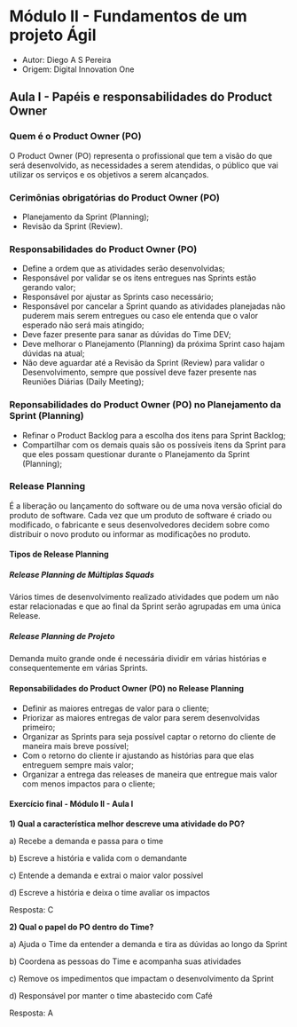 # Módulo II - Fundamentos de um projeto Ágil

- Autor: Diego A S Pereira
- Origem: Digital Innovation One

## Aula I - Papéis e responsabilidades do Product Owner

### Quem é o Product Owner (PO)

O Product Owner (PO) representa o profissional que tem a visão do que será desenvolvido, as necessidades a serem atendidas, o público que vai utilizar os serviços e os objetivos a serem alcançados.

### Cerimônias obrigatórias do Product Owner (PO)

- Planejamento da Sprint (Planning);
- Revisão da Sprint (Review).

### Responsabilidades do Product Owner (PO)

- Define a ordem que as atividades serão desenvolvidas;
- Responsável por validar se os itens entregues nas Sprints estão gerando valor;
- Responsável por ajustar as Sprints caso necessário;
- Responsável por cancelar a Sprint quando as atividades planejadas não puderem mais serem entregues ou caso ele entenda que o valor esperado não será mais atingido;
- Deve fazer presente para sanar as dúvidas do Time DEV;
- Deve melhorar o Planejamento (Planning) da próxima Sprint caso hajam dúvidas na atual;
- Não deve aguardar até a Revisão da Sprint (Review) para validar o Desenvolvimento, sempre que possível deve fazer presente nas Reuniões Diárias (Daily Meeting);

### Reponsabilidades do Product Owner (PO) no Planejamento da Sprint (Planning)

- Refinar o Product Backlog para a escolha dos itens para Sprint Backlog;
- Compartilhar com os demais quais são os possíveis itens da Sprint para que eles possam questionar durante o Planejamento da Sprint (Planning);

### Release Planning

É a liberação ou lançamento do software ou de uma nova versão oficial do produto de software. Cada vez que um produto de software é criado ou modificado, o fabricante e seus desenvolvedores decidem sobre como distribuir o novo produto ou informar as modificações no produto.

#### Tipos de Release Planning

##### Release Planning de Múltiplas Squads

Vários times de desenvolvimento realizado atividades que podem um não estar relacionadas e que ao final da Sprint serão agrupadas em uma única Release.

##### Release Planning de Projeto

Demanda muito grande onde é necessária dividir em várias histórias e consequentemente em várias Sprints.

#### Reponsabilidades do Product Owner (PO) no Release Planning

- Definir as maiores entregas de valor para o cliente;
- Priorizar as maiores entregas de valor para serem desenvolvidas primeiro;
- Organizar as Sprints para seja possível captar o retorno do cliente de maneira mais breve possível;
- Com o retorno do cliente ir ajustando as histórias para que elas entreguem sempre mais valor;
- Organizar a entrega das releases de maneira que entregue mais valor com menos impactos para o cliente;

#### Exercício final - Módulo II - Aula I

**1) Qual a característica melhor descreve uma atividade do PO?**

a) Recebe a demanda e passa para o time

b) Escreve a história e valida com o demandante

c) Entende a demanda e extrai o maior valor possível

d) Escreve a história e deixa o time avaliar os impactos

Resposta: C

**2) Qual o papel do PO dentro do Time?**

a) Ajuda o Time da entender a demanda e tira as dúvidas ao longo da Sprint

b) Coordena as pessoas do Time e acompanha suas atividades

c) Remove os impedimentos que impactam o desenvolvimento da Sprint

d) Responsável por manter o time abastecido com Café

Resposta: A
